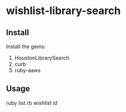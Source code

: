 # wishlist-library-search

## Install

Install the gems:    

1. HoustonLibrarySearch
2. curb
3. ruby-aaws

## Usage

ruby list.rb *wishlist id*
